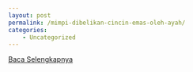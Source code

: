 ```yaml
---
layout: post
permalink: /mimpi-dibelikan-cincin-emas-oleh-ayah/
categories:
    - Uncategorized
---
```


[Baca Selengkapnya](/05)